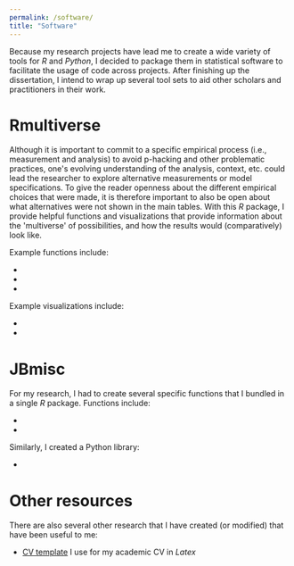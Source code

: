 ```yaml
---
permalink: /software/
title: "Software"
---
```


Because my research projects have lead me to create a wide variety of tools for *R* and *Python*, I decided to package them in statistical software to facilitate the usage of code across projects. After finishing up the dissertation, I intend to wrap up several tool sets to aid other scholars and practitioners in their work.

# Rmultiverse

Although it is important to commit to a specific empirical process (i.e., measurement and analysis) to avoid p-hacking and other problematic practices, one's evolving understanding of the analysis, context, etc. could lead the researcher to explore alternative measurements or model specifications. To give the reader openness about the different empirical choices that were made, it is therefore important to also be open about what alternatives were not shown in the main tables. With this *R* package, I provide helpful functions and visualizations that provide information about the 'multiverse' of possibilities, and how the results would (comparatively) look like.

Example functions include:

- 

- 

- 

Example visualizations include:


- 


- 

# JBmisc

For my research, I had to create several specific functions that I bundled in a single *R* package. Functions include:

- 

-

Similarly, I created a Python library:

- 

# Other resources

There are also several other research that I have created (or modified) that have been useful to me:

- [CV template](https://github.com/JLMBerns/JorisBernsCV  ) I use for my academic CV in *Latex*
